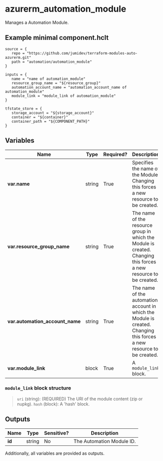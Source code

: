 # azurerm_automation_module

Manages a Automation Module.

## Example minimal component.hclt

```hcl
source = {
   repo = "https://github.com/jumidev/terraform-modules-auto-azurerm.git" 
   path = "automation/automation_module" 
}

inputs = {
   name = "name of automation_module" 
   resource_group_name = "${resource_group}" 
   automation_account_name = "automation_account_name of automation_module" 
   module_link = "module_link of automation_module" 
}

tfstate_store = {
   storage_account = "${storage_account}" 
   container = "${container}" 
   container_path = "${COMPONENT_PATH}" 
}

```

## Variables

| Name | Type | Required? |  Description |
| ---- | ---- | --------- |  ----------- |
| **var.name** | string | True | Specifies the name of the Module. Changing this forces a new resource to be created. | 
| **var.resource_group_name** | string | True | The name of the resource group in which the Module is created. Changing this forces a new resource to be created. | 
| **var.automation_account_name** | string | True | The name of the automation account in which the Module is created. Changing this forces a new resource to be created. | 
| **var.module_link** | block | True | A `module_link` block. | 

### `module_link` block structure

> `uri` (string): (REQUIRED) The URI of the module content (zip or nupkg).
> `hash` (block): A 'hash' block.



## Outputs

| Name | Type | Sensitive? | Description |
| ---- | ---- | --------- | --------- |
| **id** | string | No  | The Automation Module ID. | 

Additionally, all variables are provided as outputs.

